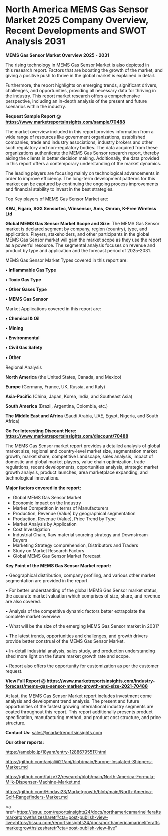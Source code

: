 # North America MEMS Gas Sensor Market 2025 Company Overview, Recent Developments and SWOT Analysis 2031

<Strong> MEMS Gas Sensor Market Overview 2025 - 2031</strong>

The rising technology in MEMS Gas Sensor Market is also depicted in this research report. Factors that are boosting the growth of the market, and giving a positive push to thrive in the global market is explained in detail.

Furthermore, the report highlights on emerging trends, significant drivers, challenges, and opportunities, providing all necessary data for thriving in the industry. This report market research offers a comprehensive perspective, including an in-depth analysis of the present and future scenarios within the industry.

<strong>Request Sample Report @ <a href=https://www.marketreportsinsights.com/sample/70488>https://www.marketreportsinsights.com/sample/70488</a></strong>

The market overview included in this report provides information from a wide range of resources like government organizations, established companies, trade and industry associations, industry brokers and other such regulatory and non-regulatory bodies. The data acquired from these organizations authenticate the MEMS Gas Sensor research report, thereby aiding the clients in better decision making. Additionally, the data provided in this report offers a contemporary understanding of the market dynamics.

The leading players are focusing mainly on technological advancements in order to improve efficiency. The long-term development patterns for this market can be captured by continuing the ongoing process improvements and financial stability to invest in the best strategies.

Top Key players of MEMS Gas Sensor Market are:

<strong>KWJ, Figaro, SGX Sensortec, Winsensor, Ams, Omron, K-Free Wireless Ltd</strong>

<strong><b>Global MEMS Gas Sensor Market Scope and Size:</b></strong>
The MEMS Gas Sensor market is declared segment by company, region (country), type, and application. Players, stakeholders, and other participants in the global MEMS Gas Sensor market will gain the market scope as they use the report as a powerful resource. The segmental analysis focuses on revenue and product by type and application and the forecast period of 2025-2031.

MEMS Gas Sensor Market Types covered in this report are:

<strong>• Inflammable Gas Type

• Toxic Gas Type

• Other Gases Type

• MEMS Gas Sensor</strong>

Market Applications covered in this report are:

<strong>• Chemical & Oil

• Mining

• Environmental

• Civil Gas Safety

• Other</strong> 

Regional Analysis

<strong>North America</strong> (the United States, Canada, and Mexico)

<strong>Europe</strong> (Germany, France, UK, Russia, and Italy)

<strong>Asia-Pacific</strong> (China, Japan, Korea, India, and Southeast Asia)

<strong>South America</strong> (Brazil, Argentina, Colombia, etc.)

<strong>The Middle East and Africa</strong> (Saudi Arabia, UAE, Egypt, Nigeria, and South Africa)

<strong>Go For Interesting Discount Here: <a href=https://www.marketreportsinsights.com/discount/70488>https://www.marketreportsinsights.com/discount/70488</a></strong>

The MEMS Gas Sensor market report provides a detailed analysis of global market size, regional and country-level market size, segmentation market growth, market share, competitive Landscape, sales analysis, impact of domestic and global market players, value chain optimization, trade regulations, recent developments, opportunities analysis, strategic market growth analysis, product launches, area marketplace expanding, and technological innovations.

<strong><b>Major factors covered in the report:</b></strong>
<ul>
  <li>Global MEMS Gas Sensor Market </li>
  <li>Economic Impact on the Industry</li>
  <li>Market Competition in terms of Manufacturers</li>
  <li>Production, Revenue (Value) by geographical segmentation</li>
  <li>Production, Revenue (Value), Price Trend by Type</li>
  <li>Market Analysis by Application</li>
  <li>Cost Investigation</li>
  <li>Industrial Chain, Raw material sourcing strategy and Downstream Buyers</li>
  <li>Marketing Strategy comprehension, Distributors and Traders</li>
  <li>Study on Market Research Factors</li>
  <li>Global MEMS Gas Sensor Market Forecast</li>
</ul>

<strong><b>Key Point of the MEMS Gas Sensor Market report:</b></strong>

• Geographical distribution, company profiling, and various other market segmentation are provided in the report.

• For better understanding of the global MEMS Gas Sensor market status, the accurate market valuation which comprises of size, share, and revenue are also covered.

• Analysis of the competitive dynamic factors better extrapolate the complete market overview

• What will be the size of the emerging MEMS Gas Sensor market in 2031?

• The latest trends, opportunities and challenges, and growth drivers provide better construal of the MEMS Gas Sensor Market.

• In-detail industrial analysis, sales study, and production understanding shed more light on the future market growth rate and scope.

• Report also offers the opportunity for customization as per the customer request.

<strong><b>View Full Report @ <a href=https://www.marketreportsinsights.com/industry-forecast/mems-gas-sensor-market-growth-and-size-2021-70488>https://www.marketreportsinsights.com/industry-forecast/mems-gas-sensor-market-growth-and-size-2021-70488</a></b></strong>


At last, the MEMS Gas Sensor Market report includes investment come analysis and development trend analysis. The present and future opportunities of the fastest growing international industry segments are coated throughout this report. This report additionally presents product specification, manufacturing method, and product cost structure, and price structure.

<strong>Contact Us:</strong>
sales@marketreportsinsights.com

<strong>Our other reports:</strong>

<a href=https://ameblo.jp/18yam/entry-12886795517.html>https://ameblo.jp/18yam/entry-12886795517.html</a>

<a href=https://github.com/anjaliiii21/anj/blob/main/Europe-Insulated-Shippers-Market.md>https://github.com/anjaliiii21/anj/blob/main/Europe-Insulated-Shippers-Market.md</a>

<a href=https://github.com/faizy72/research/blob/main/North-America-Formula-Milk-Dispenser-Machine-Market.md>https://github.com/faizy72/research/blob/main/North-America-Formula-Milk-Dispenser-Machine-Market.md</a>

<a href=https://github.com/Hindavi23/Marketgrowth/blob/main/North-America-Golf-Rangefinders-Market.md>https://github.com/Hindavi23/Marketgrowth/blob/main/North-America-Golf-Rangefinders-Market.md</a>

<a href=https://issuu.com/reportsinsights24/docs/northamericamarineliferaftsmarketgrowthsizesharetr?cta=post-publish-view-live>https://issuu.com/reportsinsights24/docs/northamericamarineliferaftsmarketgrowthsizesharetr?cta=post-publish-view-live</a>"
